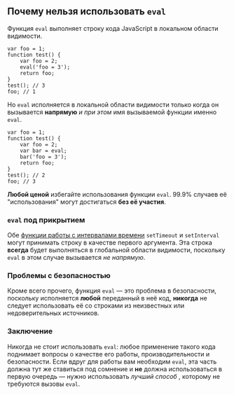 ## Почему нельзя использовать `eval`

Функция `eval` выполняет строку кода JavaScript в локальном области видимости.

    var foo = 1;
    function test() {
        var foo = 2;
        eval('foo = 3');
        return foo;
    }
    test(); // 3
    foo; // 1

Но `eval` исполняется в локальной области видимости только когда он вызывается **напрямую** *и при этом* имя вызываемой функции именно `eval`.

    var foo = 1;
    function test() {
        var foo = 2;
        var bar = eval;
        bar('foo = 3');
        return foo;
    }
    test(); // 2
    foo; // 3

**Любой ценой** избегайте использования функции `eval`. 99.9% случаев её "использования" могут достигаться **без её участия**.

### `eval` под прикрытием

Обе [функции работы с интервалами времени](#other.timeouts) `setTimeout` и `setInterval` могут принимать строку в качестве первого аргумента. Эта строка **всегда** будет выполняться в глобальной области видимости, поскольку `eval` в этом случае вызывается *не напрямую*.

### Проблемы с безопасностью

Кроме всего прочего, функция `eval` — это проблема в безопасности, поскольку исполняется **любой** переданный в неё код, **никогда** не следует использовать её со строками из неизвестных или недоверительных источников.

### Заключение

Никогда не стоит использовать `eval`: любое применение такого кода поднимает вопросы о качестве его работы, производительности и безопасности. Если вдруг для работы вам необходим `eval`, эта часть должна тут же ставиться под сомнение и **не** должна использоваться в первую очередь — нужно использовать *лучший способ* , которому не требуются вызовы `eval`.

